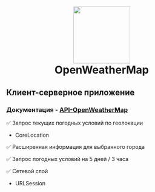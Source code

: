 <h1 align="center">
    <img src="https://openweathermap.org/themes/openweathermap/assets/img/logo_white_cropped.png" width="150">
    <br>
    OpenWeatherMap
</h1>

## **Клиент-серверное приложение**
### Документация - [API-OpenWeatherMap](https://openweathermap.org/api)

:white_check_mark: Запрос текущих погодных условий по геолокации
  + CoreLocation
  
:white_check_mark: Расширенная информация для выбранного города
  
:white_check_mark: Запрос погодных условий на 5 дней / 3 часа

:white_check_mark: Сетевой слой
  + URLSession
  
